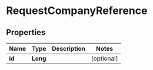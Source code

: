 
# RequestCompanyReference

## Properties
Name | Type | Description | Notes
------------ | ------------- | ------------- | -------------
**id** | **Long** |  |  [optional]




